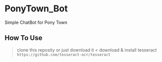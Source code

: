 # PonyTown_Bot
Simple ChatBot for Pony Town

## How To Use ##
> clone this reposity or just download it <
> download & install tesseract ``` https://github.com/tesseract-ocr/tesseract ```
